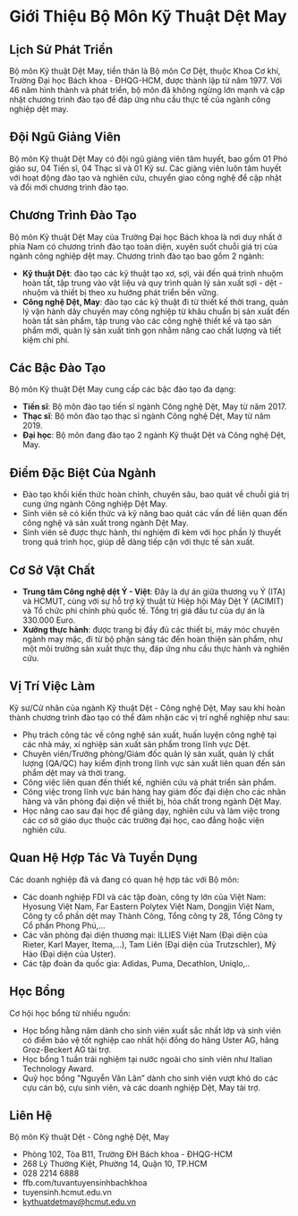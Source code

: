 # Giới Thiệu Bộ Môn Kỹ Thuật Dệt May
## Lịch Sử Phát Triển
Bộ môn Kỹ thuật Dệt May, tiền thân là Bộ môn Cơ Dệt, thuộc Khoa Cơ khí, Trường Đại học Bách khoa - ĐHQG-HCM, được thành lập từ năm 1977. Với 46 năm hình thành và phát triển, bộ môn đã không ngừng lớn mạnh và cập nhật chương trình đào tạo để đáp ứng nhu cầu thực tế của ngành công nghiệp dệt may.

## Đội Ngũ Giảng Viên
Bộ môn Kỹ thuật Dệt May có đội ngũ giảng viên tâm huyết, bao gồm 01 Phó giáo sư, 04 Tiến sĩ, 04 Thạc sĩ và 01 Kỹ sư. Các giảng viên luôn tâm huyết với hoạt động đào tạo và nghiên cứu, chuyển giao công nghệ để cập nhật và đổi mới chương trình đào tạo.

## Chương Trình Đào Tạo
Bộ môn Kỹ thuật Dệt May của Trường Đại học Bách khoa là nơi duy nhất ở phía Nam có chương trình đào tạo toàn diện, xuyên suốt chuỗi giá trị của ngành công nghiệp dệt may. Chương trình đào tạo bao gồm 2 ngành:
- **Kỹ thuật Dệt**: đào tạo các kỹ thuật tạo xơ, sợi, vải đến quá trình nhuộm hoàn tất, tập trung vào vật liệu và quy trình quản lý sản xuất sợi - dệt - nhuộm và thiết bị theo xu hướng phát triển bền vững.
- **Công nghệ Dệt, May**: đào tạo các kỹ thuật đi từ thiết kế thời trang, quản lý vận hành dây chuyền may công nghiệp từ khâu chuẩn bị sản xuất đến hoàn tất sản phẩm, tập trung vào các công nghệ thiết kế và tạo sản phẩm mới, quản lý sản xuất tinh gọn nhằm nâng cao chất lượng và tiết kiệm chi phí.

## Các Bậc Đào Tạo
Bộ môn Kỹ thuật Dệt May cung cấp các bậc đào tạo đa dạng:
- **Tiến sĩ**: Bộ môn đào tạo tiến sĩ ngành Công nghệ Dệt, May từ năm 2017.
- **Thạc sĩ**: Bộ môn đào tạo thạc sĩ ngành Công nghệ Dệt, May từ năm 2019.
- **Đại học**: Bộ môn đang đào tạo 2 ngành Kỹ thuật Dệt và Công nghệ Dệt, May.

## Điểm Đặc Biệt Của Ngành
- Đào tạo khối kiến thức hoàn chỉnh, chuyên sâu, bao quát về chuỗi giá trị cung ứng ngành Công nghiệp Dệt May.
- Sinh viên sẽ có kiến thức và kỹ năng bao quát các vấn đề liên quan đến công nghệ và sản xuất trong ngành Dệt May.
- Sinh viên sẽ được thực hành, thí nghiệm đi kèm với học phần lý thuyết trong quá trình học, giúp dễ dàng tiếp cận với thực tế sản xuất.

## Cơ Sở Vật Chất
- **Trung tâm Công nghệ dệt Ý - Việt**: Đây là dự án giữa thương vụ Ý (ITA) và HCMUT, cùng với sự hỗ trợ kỹ thuật từ Hiệp hội Máy Dệt Ý (ACIMIT) và Tổ chức phi chính phủ quốc tế. Tổng trị giá đầu tư của dự án là 330.000 Euro.
- **Xưởng thực hành**: được trang bị đầy đủ các thiết bị, máy móc chuyên ngành may mặc, đi từ bộ phận sáng tác đến hoàn thiện sản phẩm, như một môi trường sản xuất thực thụ, đáp ứng nhu cầu thực hành và nghiên cứu.

## Vị Trí Việc Làm
Kỹ sư/Cử nhân của ngành Kỹ thuật Dệt - Công nghệ Dệt, May sau khi hoàn thành chương trình đào tạo có thể đảm nhận các vị trí nghề nghiệp như sau:
- Phụ trách công tác về công nghệ sản xuất, huấn luyện công nghệ tại các nhà máy, xí nghiệp sản xuất sản phẩm trong lĩnh vực Dệt.
- Chuyên viên/Trưởng phòng/Giám đốc quản lý sản xuất, quản lý chất lượng (QA/QC) hay kiểm định trong lĩnh vực sản xuất liên quan đến sản phẩm dệt may và thời trang.
- Công việc liên quan đến thiết kế, nghiên cứu và phát triển sản phẩm.
- Công việc trong lĩnh vực bán hàng hay giám đốc đại diện cho các nhãn hàng và văn phòng đại diện về thiết bị, hóa chất trong ngành Dệt May.
- Học nâng cao sau đại học để giảng dạy, nghiên cứu và làm việc trong các cơ sở giáo dục thuộc các trường đại học, cao đẳng hoặc viện nghiên cứu.

## Quan Hệ Hợp Tác Và Tuyển Dụng
Các doanh nghiệp đã và đang có quan hệ hợp tác với Bộ môn:
- Các doanh nghiệp FDI và các tập đoàn, công ty lớn của Việt Nam: Hyosung Việt Nam, Far Eastern Polytex Việt Nam, Dongjin Việt Nam, Công ty cổ phần dệt may Thành Công, Tổng công ty 28, Tổng Công ty Cổ phần Phong Phú,...
- Các văn phòng đại diện thương mại: ILLIES Việt Nam (Đại diện của Rieter, Karl Mayer, Itema,...), Tam Liên (Đại diện của Trutzschler), Mỹ Hào (Đại diện của Uster).
- Các tập đoàn đa quốc gia: Adidas, Puma, Decathlon, Uniqlo,..

## Học Bổng
Cơ hội học bổng từ nhiều nguồn:
- Học bổng hằng năm dành cho sinh viên xuất sắc nhất lớp và sinh viên có điểm bảo vệ tốt nghiệp cao nhất hội đồng do hãng Uster AG, hãng Groz-Beckert AG tài trợ.
- Học bổng 1 tuần trải nghiệm tại nước ngoài cho sinh viên như Italian Technology Award.
- Quỹ học bổng "Nguyễn Văn Lân” dành cho sinh viên vượt khó do các cựu cán bộ, cựu sinh viên, và các doanh nghiệp Dệt, May tài trợ.

## Liên Hệ
Bộ môn Kỹ thuật Dệt - Công nghệ Dệt, May
- Phòng 102, Tòa B11, Trường ĐH Bách khoa - ĐHQG-HCM
- 268 Lý Thường Kiệt, Phường 14, Quận 10, TP.HCM
- 028 2214 6888
- ffb.com/tuvantuyensinhbachkhoa
- tuyensinh.hcmut.edu.vn
- kythuatdetmay@hcmut.edu.vn